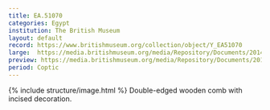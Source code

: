 ```yaml
---
title: EA.51070
categories: Egypt
institution: The British Museum
layout: default
record: https://www.britishmuseum.org/collection/object/Y_EA51070
large:  https://media.britishmuseum.org/media/Repository/Documents/2014_11/4_19/d22555f6_7349_4d26_81d5_a3d9013d2c65/mid_01188791_001.jpg
preview: https://media.britishmuseum.org/media/Repository/Documents/2014_11/4_19/d22555f6_7349_4d26_81d5_a3d9013d2c65/small_01188791_001.jpg
period: Coptic
---
```

{% include structure/image.html %}
Double-edged wooden comb with incised decoration.
